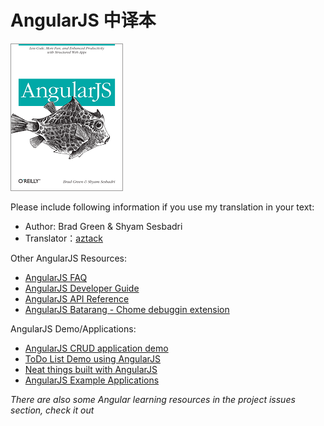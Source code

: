 AngularJS 中译本
=====================
![AngularJS](cover.gif)

Please include following information if you use my translation in your text:

- Author: Brad Green &amp; Shyam Sesbadri
- Translator：[aztack](http://aztack.github.com/)

Other AngularJS Resources:
- [AngularJS FAQ](http://docs.angularjs.org/misc/faq)
- [AngularJS Developer Guide](http://docs.angularjs.org/guide/overview)
- [AngularJS API Reference](http://docs.angularjs.org/api)
- [AngularJS Batarang - Chome debuggin extension](https://chrome.google.com/webstore/detail/angularjs-batarang/ighdmehidhipcmcojjgiloacoafjmpfk?hl=en)

AngularJS Demo/Applications:
- [AngularJS CRUD application demo](https://github.com/angular-app/angular-app)
- [ToDo List Demo using AngularJS](http://todomvc.com/architecture-examples/angularjs)
- [Neat things built with AngularJS](http://builtwith.angularjs.org/)
- [AngularJS Example Applications](http://blog.angularjs.org/2012/11/angularjs-example-applications.html)

*There are also some Angular learning resources in the project issues section, check it out*

